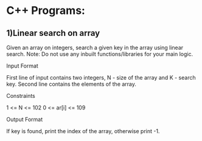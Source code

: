 <h1>C++ Programs:</h1>

<h2>1)Linear search on array</h2>
Given an array on integers, search a given key in the array using linear search.
Note: Do not use any inbuilt functions/libraries for your main logic.

Input Format

First line of input contains two integers, N - size of the array and K - search key. Second line contains the elements of the array.

Constraints

1 <= N <= 102
0 <= ar[i] <= 109

Output Format

If key is found, print the index of the array, otherwise print -1.